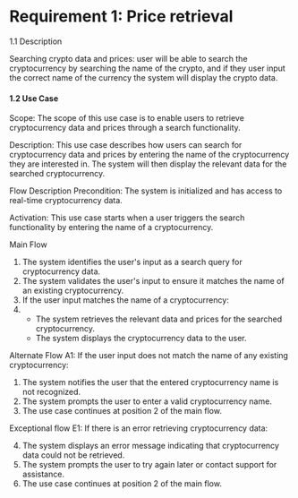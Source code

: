# Requirement 1: Price retrieval

&#x20;

1.1 Description

Searching crypto data and prices: user will be able to search the cryptocurrency by searching the name of the crypto, and if they user input the correct name of the currency the system will display the crypto data.

#### 1.2  Use Case

Scope: The scope of this use case is to enable users to retrieve cryptocurrency data and prices through a search functionality.

Description: This use case describes how users can search for cryptocurrency data and prices by entering the name of the cryptocurrency they are interested in. The system will then display the relevant data for the searched cryptocurrency.

Flow Description Precondition:  The system is initialized and has access to real-time cryptocurrency data.

Activation: This use case starts when a user triggers the search functionality by entering the name of a cryptocurrency.

Main Flow

1. The system identifies the user's input as a search query for cryptocurrency data.
2. The system validates the user's input to ensure it matches the name of an existing cryptocurrency.
3. If the user input matches the name of a cryptocurrency:
4.
   * The system retrieves the relevant data and prices for the searched cryptocurrency.
   * The system displays the cryptocurrency data to the user.

&#x20;

Alternate Flow A1: If the user input does not match the name of any existing cryptocurrency:

1. The system notifies the user that the entered cryptocurrency name is not recognized.
2. The system prompts the user to enter a valid cryptocurrency name.
3. The use case continues at position 2 of the main flow.

Exceptional flow E1: If there is an error retrieving cryptocurrency data:

4. The system displays an error message indicating that cryptocurrency data could not be retrieved.
5. The system prompts the user to try again later or contact support for assistance.
6. The use case continues at position 2 of the main flow.

&#x20;

&#x20;

&#x20;

